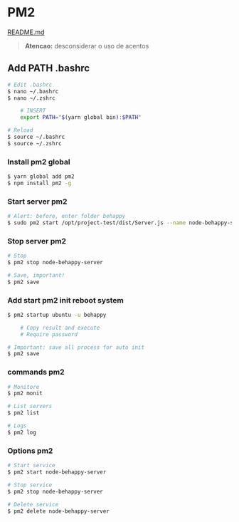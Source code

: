 # PM2

[README.md](../README.md)

> **Atencao:** desconsiderar o uso de acentos

## Add PATH .bashrc

```bash
# Edit .bashrc
$ nano ~/.bashrc
$ nano ~/.zshrc

    # INSERT
    export PATH="$(yarn global bin):$PATH"

# Reload
$ source ~/.bashrc
$ source ~/.zshrc
```

### Install pm2 global

```bash
$ yarn global add pm2
$ npm install pm2 -g
```

### Start server pm2

```bash
# Alert: before, enter folder behappy
$ sudo pm2 start /opt/project-test/dist/Server.js --name node-behappy-server
```

### Stop server pm2

```bash
# Stop
$ pm2 stop node-behappy-server

# Save, important!
$ pm2 save
```

### Add start pm2 init reboot system

```bash
$ pm2 startup ubuntu -u behappy

    # Copy result and execute
    # Require password

# Important: save all process for auto init
$ pm2 save
```

### commands pm2

```bash
# Monitore
$ pm2 monit

# List servers
$ pm2 list

# Logs
$ pm2 log
```

### Options pm2

```bash
# Start service
$ pm2 start node-behappy-server

# Stop service
$ pm2 stop node-behappy-server

# Delete service
$ pm2 delete node-behappy-server
```
